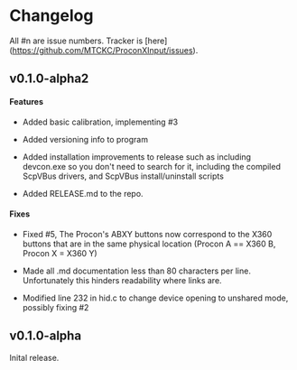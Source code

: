 Changelog
=========

All #n are issue numbers. Tracker is [here]
(https://github.com/MTCKC/ProconXInput/issues).

v0.1.0-alpha2
-------------

#### Features

- Added basic calibration, implementing #3

- Added versioning info to program

- Added installation improvements to release such as including devcon.exe so 
you don't need to search for it, including the compiled ScpVBus drivers, and 
ScpVBus install/uninstall scripts

- Added RELEASE.md to the repo.

#### Fixes

- Fixed #5, The Procon's ABXY buttons now correspond to the X360 buttons that
are in the same physical location (Procon A == X360 B, Procon X = X360 Y)

- Made all .md documentation less than 80 characters per line. Unfortunately
this hinders readability where links are.

- Modified line 232 in hid.c to change device opening to unshared mode,
possibly fixing #2


v0.1.0-alpha
------------

Inital release.
